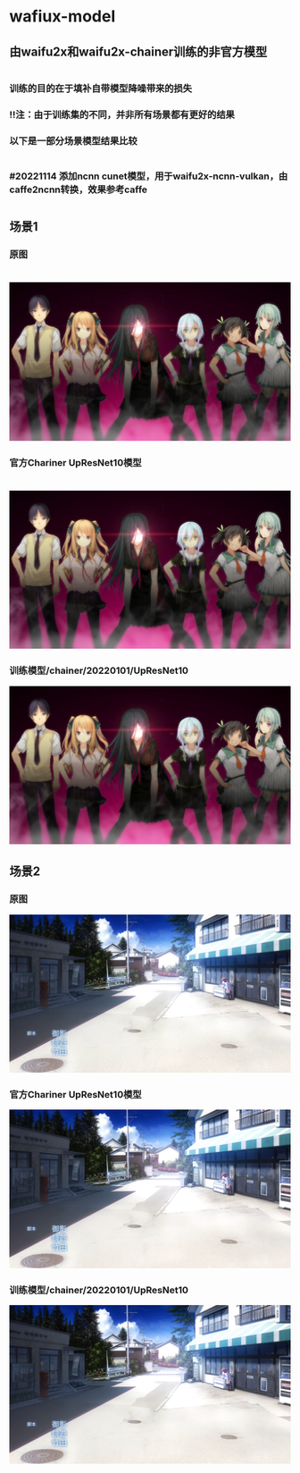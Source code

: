 # wafiux-model
## 由waifu2x和waifu2x-chainer训练的非官方模型
#
### 训练的目的在于填补自带模型降噪带来的损失
### !!注：由于训练集的不同，并非所有场景都有更好的结果
### 以下是一部分场景模型结果比较
#
### #20221114 添加ncnn cunet模型，用于waifu2x-ncnn-vulkan，由caffe2ncnn转换，效果参考caffe
#
## 场景1
### 原图
#
<img src="./images/cb01.jpg" />

### 官方Chariner UpResNet10模型
#
<img src="./images/cb01(UpResNet10)(noise_scale)(Level3)(x2.000000).png" />

### 训练模型/chainer/20220101/UpResNet10
<img src="./images/cb01(UpResNet10-20220101)(noise_scale)(Level3)(x2.000000).png" />

## 场景2
### 原图
<img src="./images/000101.png" />

### 官方Chariner UpResNet10模型
<img src="./images/000101(UpResNet10)(noise_scale)(Level3)(x2.000000).png" />

### 训练模型/chainer/20220101/UpResNet10
<img src="./images/000101(UpResNet10-20220101)(noise_scale)(Level3)(x2.000000).png" />